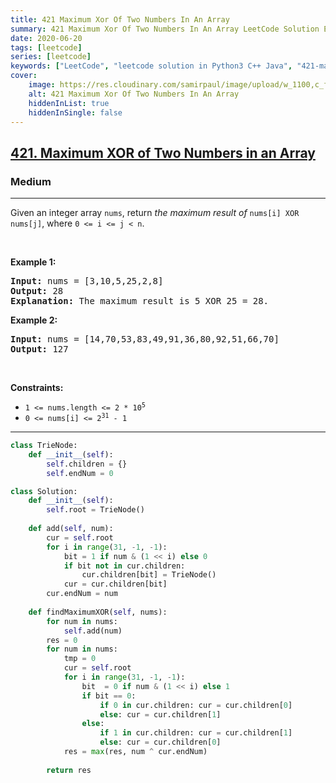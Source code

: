 ```yaml
---
title: 421 Maximum Xor Of Two Numbers In An Array
summary: 421 Maximum Xor Of Two Numbers In An Array LeetCode Solution Explained
date: 2020-06-20
tags: [leetcode]
series: [leetcode]
keywords: ["LeetCode", "leetcode solution in Python3 C++ Java", "421-maximum-xor-of-two-numbers-in-an-array LeetCode Solution Explained"]
cover:
    image: https://res.cloudinary.com/samirpaul/image/upload/w_1100,c_fit,co_rgb:FFFFFF,l_text:Arial_75_bold:421 Maximum Xor Of Two Numbers In An Array - Solution Explained/problem-solving.webp
    alt: 421 Maximum Xor Of Two Numbers In An Array
    hiddenInList: true
    hiddenInSingle: false
---
```



<h2><a href="https://leetcode.com/problems/maximum-xor-of-two-numbers-in-an-array/">421. Maximum XOR of Two Numbers in an Array</a></h2><h3>Medium</h3><hr><div><p>Given an integer array <code>nums</code>, return <em>the maximum result of </em><code>nums[i] XOR nums[j]</code>, where <code>0 &lt;= i &lt;= j &lt; n</code>.</p>

<p>&nbsp;</p>
<p><strong>Example 1:</strong></p>

<pre><strong>Input:</strong> nums = [3,10,5,25,2,8]
<strong>Output:</strong> 28
<strong>Explanation:</strong> The maximum result is 5 XOR 25 = 28.
</pre>

<p><strong>Example 2:</strong></p>

<pre><strong>Input:</strong> nums = [14,70,53,83,49,91,36,80,92,51,66,70]
<strong>Output:</strong> 127
</pre>

<p>&nbsp;</p>
<p><strong>Constraints:</strong></p>

<ul>
	<li><code>1 &lt;= nums.length &lt;= 2 * 10<sup>5</sup></code></li>
	<li><code>0 &lt;= nums[i] &lt;= 2<sup>31</sup> - 1</code></li>
</ul>
</div>

---




```python
class TrieNode:
    def __init__(self):
        self.children = {}
        self.endNum = 0

class Solution:
    def __init__(self):
        self.root = TrieNode()
    
    def add(self, num):
        cur = self.root
        for i in range(31, -1, -1):
            bit = 1 if num & (1 << i) else 0
            if bit not in cur.children:
                cur.children[bit] = TrieNode()
            cur = cur.children[bit]
        cur.endNum = num
        
    def findMaximumXOR(self, nums):
        for num in nums:
            self.add(num)
        res = 0
        for num in nums:
            tmp = 0
            cur = self.root
            for i in range(31, -1, -1):
                bit  = 0 if num & (1 << i) else 1
                if bit == 0:
                    if 0 in cur.children: cur = cur.children[0]
                    else: cur = cur.children[1]
                else:
                    if 1 in cur.children: cur = cur.children[1]
                    else: cur = cur.children[0]
            res = max(res, num ^ cur.endNum)
        
        return res
```
